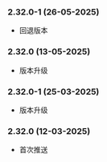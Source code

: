 ### 2.32.0-1 (26-05-2025)

- 回退版本

### 2.32.0 (13-05-2025)

- 版本升级
### 2.32.0-1 (25-03-2025)

- 版本升级
### 2.32.0 (12-03-2025)

- 首次推送
